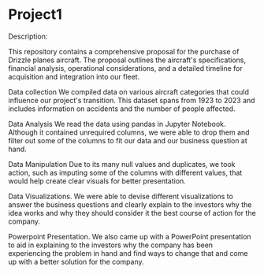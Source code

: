# Project1
Description:

This repository contains a comprehensive proposal for the purchase of Drizzle planes aircraft. The proposal outlines the aircraft's specifications, financial analysis, operational considerations, and a detailed timeline for acquisition and integration into our fleet.

Data collection
We compiled data on various aircraft categories that could influence our project's transition. This dataset spans from 1923 to 2023 and includes information on accidents and the number of people affected.

Data Analysis
We read the data using pandas in Jupyter Notebook. Although it contained unrequired columns, we were able to drop them and filter out some of the columns to fit our data and our business question at hand.

Data Manipulation
Due to its many null values and duplicates, we took action, such as imputing some of the columns with different values, that would help create clear visuals for better presentation.

Data Visualizations.
We were able to devise different visualizations to answer the business questions and clearly explain to the investors why the idea works and why they should consider it the best course of action for the company.

Powerpoint Presentation.
We also came up with a PowerPoint presentation to aid in explaining to the investors why the company has been experiencing the problem in hand and find ways to change that and come up with a better solution for the company.
